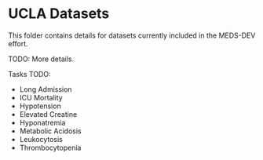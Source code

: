# UCLA Datasets

This folder contains details for datasets currently included in the MEDS-DEV effort.

TODO: More details.

Tasks TODO:

- Long Admission
- ICU Mortality
- Hypotension
- Elevated Creatine
- Hyponatremia
- Metabolic Acidosis
- Leukocytosis
- Thrombocytopenia
